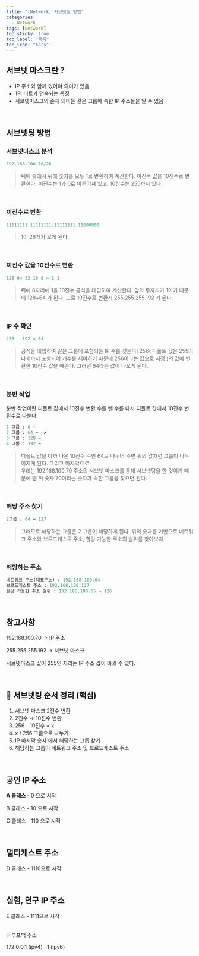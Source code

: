 ```yaml
---
title: "[Network] 서브넷팅 방법"
categories:
  - Network
tags: [Network]
toc_sticky: true
toc_label: "목록"
toc_icon: "bars"
---
```


## 서브넷 마스크란 ?

- IP 주소와 함께 있어야 의미가 있음
- 1의 비트가 연속되는 특징
- 서브넷마스크의 존재 의미는 같은 그룹에 속한 IP 주소들을 알 수 있음

<br>

## 서브넷팅 방법

### 서브넷마스크 분석

```sql
192.168.100.70/26
```

> 뒤에 슬래시 뒤에 숫자를 모두 1로 변환하여 계산한다.
> 이진수 값을 10진수로 변환한다.
> 이진수는 1과 0로 이루어져 있고, 10진수는 255까지 있다.

<br>

### 이진수로 변환

```sql
11111111.11111111.11111111.11000000
```

> 1이 26개가 오게 된다.

<br>

### 이진수 값을 10진수로 변환

```sql
128 64 32 16 8 4 2 1
```

> 뒤에 8자리에 1을 10진수 공식을 대입하여 계산한다.
> 앞의 두자리가 1이기 때문에 128+64 가 된다.
> 고로 10진수로 변환시 255.255.255.192 가 된다.

<br>

### IP 수 확인

```sql
256 - 192 = 64
```

> 공식을 대입하여 같은 그룹에 포함되는 IP 수를 찾는다!
> 256( 디폴트 값은 255이나 0까지 포함되어 개수를 세야하기 때문에 256이라는 값으로 지정 )의 값에 변환한 10진수 값을 빼준다.
> 그러면 64라는 값이 나오게 된다.

<br>

### 분반 작업

분반 작업이란 디폴트 값에서 10진수 변환 수를 뺀 수를
다시 디폴트 값에서 10진수 변환수로 나눈다.

```sql
1 그룹 : 0 ~
2 그룹 : 64 ~  ✔️
3 그룹 : 128 ~
4 그룹 : 192 ~
```

> 디폴트 값을 아까 나온 10진수 수인 64로 나누어 주면
> 위의 값처럼 그룹이 나누어지게 된다.
> 그리고 마지막으로  
> 우리는 192.168.100.70 주소의 서브넷 마스크를 통해
> 서브넷팅을 한 것이기 때문에 맨 뒤 숫자 70이라는 숫자가 속한 그룹을 찾으면 된다.

<br>

### 해당 주소 찾기

```sql
2그룹 : 64 ~ 127
```

> 그러므로 해당하는 그룹은 2 그룹이 해당하게 된다.
> 위의 숫자를 기반으로 네트워크 주소와 브로드캐스트 주소, 할당 가능한 주소의 범위를 찾아보자

<br>

### 해당하는 주소

```sql
네트워크 주소(대표주소) : 192.168.100.64
브로드캐스트 주소 : 192.168.100.127
할당 가능한 주소 범위 : 192.168.100.65 ~ 126
```

<br>

## 참고사항

192.168.100.70 → IP 주소

255.255.255.192 → 서브넷 마스크

서브넷마스크 값이 255인 자리는 IP 주소 값이 바뀔 수 없다.

<br>

## 🌿 서브넷팅 순서 정리 (핵심)

1. 서브넷 마스크 2진수 변환
2. 2진수 → 10진수 변환
3. 256 - 10진수 = x
4. x / 256 그룹으로 나누기
5. IP 마지막 숫자 에서 해당하는 그룹 찾기
6. 해당하는 그룹이 네트워크 주소 및 브로드캐스트 주소

<br>

## 공인 IP 주소

**A 클래스 -** 0 으로 시작

B 클래스 - 10 으로 시작

C 클래스 - 110 으로 시작

<br>

## 멀티캐스트 주소

D 클래스 - 1110으로 시작

<br>

## 실험, 연구 IP 주소

E 클래스 - 1111으로 시작

<br>

<aside>
💡 루프백 주소

172.0.0.1 (ipv4)
::1 (ipv6)

</aside>
